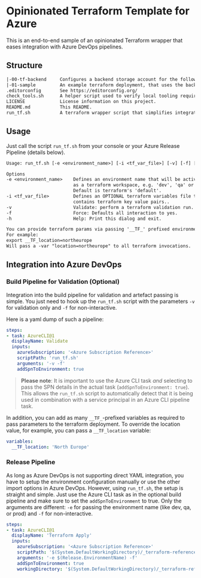 # Opinionated Terraform Template for Azure

This is an end-to-end sample of an opinionated Terraform wrapper that eases integration with Azure DevOps pipelines.

## Structure

```txt
|-00-tf-backend     Configures a backend storage account for the following deployment modules.
|-01-sample         An example terraform deployment, that uses the backend config.
.editorconfig       See https://editorconfig.org/
check_tools.sh      A helper script used to verify local tooling requirements (e.g. jq, az, python)
LICENSE             License information on this project.
README.md           This README.
run_tf.sh           A terraform wrapper script that simplifies integration with Azure DevOps.
```

## Usage

Just call the script ```run_tf.sh``` from your console or your Azure Release Pipeline (details below).

```txt
Usage: run_tf.sh [-e <environment_name>] [-i <tf_var_file>] [-v] [-f] [-h]

Options
-e <environment_name>    Defines an environment name that will be activated
                         as a terraform workspace, e.g. 'dev', 'qa' or 'prod'.
                         Default is terraform's 'default'.
-i <tf_var_file>         Defines an OPTIONAL terraform variables file that
                         contains terraform key value pairs..
-v                       Validate: perform a terraform validation run.
-f                       Force: Defaults all interaction to yes.
-h                       Help: Print this dialog and exit.

You can provide terraform params via passing '__TF_' prefixed environment vars.
For example:
export __TF_location=northeurope
Will pass a -var "location=northeurope" to all terraform invocations.
```

## Integration into Azure DevOps

### Build Pipeline for Validation (Optional)

Integration into the build pipeline for validation and artefact passing is simple. You just need to hook up the `run_tf.sh` script with the parameters `-v` for validation only and `-f` for non-interactive.

Here is a yaml dump of such a pipeline:

```yaml
steps:
- task: AzureCLI@1
  displayName: Validate
  inputs:
    azureSubscription: '<Azure Subscription Reference>'
    scriptPath: 'run_tf.sh'
    arguments: '-v -f'
    addSpnToEnvironment: true
```

> **Please note**: It is important to use the Azure CLI task *and* selecting to pass the SPN details in the actual task (`addSpnToEnvironment: true`). This allows the `run_tf.sh` script to automatically detect that it is being used in combination with a service principal in an Azure CLI pipeline task.

In addition, you can add as many `__TF_`-prefixed variables as required to pass parameters to the terraform deployment. To override the location value, for example, you can pass a `__TF_location` variable:

```yaml
variables:
  __TF_location: 'North Europe'
```

### Release Pipeline

As long as Azure DevOps is not supporting direct YAML integration, you have to setup the environment configuration manually or use the other import options in Azure DevOps.
However, using `run_tf.sh`, the setup is straight and simple. Just use the Azure CLI task as in the optional build pipeline and make sure to set the `addSpnToEnvironment` to true. Only the arguments are different: `-e` for passing the environment name (like dev, qa, or prod) and `-f` for non-interactive.

```yaml
steps:
- task: AzureCLI@1
  displayName: 'Terraform Apply'
  inputs:
    azureSubscription: '<Azure Subscription Reference>'
    scriptPath: '$(System.DefaultWorkingDirectory)/_terraform-reference/run_tf.sh'
    arguments: '-e $(Release.EnvironmentName) -f'
    addSpnToEnvironment: true
    workingDirectory: '$(System.DefaultWorkingDirectory)/_terraform-reference'
```
